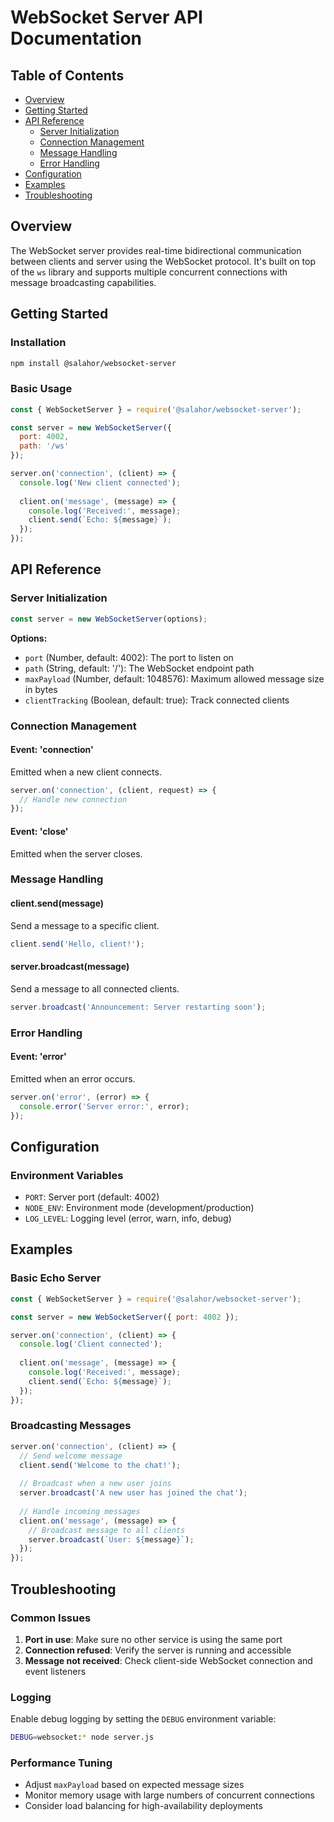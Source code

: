 # WebSocket Server API Documentation

## Table of Contents
- [Overview](#overview)
- [Getting Started](#getting-started)
- [API Reference](#api-reference)
  - [Server Initialization](#server-initialization)
  - [Connection Management](#connection-management)
  - [Message Handling](#message-handling)
  - [Error Handling](#error-handling)
- [Configuration](#configuration)
- [Examples](#examples)
- [Troubleshooting](#troubleshooting)

## Overview
The WebSocket server provides real-time bidirectional communication between clients and server using the WebSocket protocol. It's built on top of the `ws` library and supports multiple concurrent connections with message broadcasting capabilities.

## Getting Started

### Installation
```bash
npm install @salahor/websocket-server
```

### Basic Usage
```javascript
const { WebSocketServer } = require('@salahor/websocket-server');

const server = new WebSocketServer({
  port: 4002,
  path: '/ws'
});

server.on('connection', (client) => {
  console.log('New client connected');
  
  client.on('message', (message) => {
    console.log('Received:', message);
    client.send(`Echo: ${message}`);
  });
});
```

## API Reference

### Server Initialization

```javascript
const server = new WebSocketServer(options);
```

**Options:**
- `port` (Number, default: 4002): The port to listen on
- `path` (String, default: '/'): The WebSocket endpoint path
- `maxPayload` (Number, default: 1048576): Maximum allowed message size in bytes
- `clientTracking` (Boolean, default: true): Track connected clients

### Connection Management

#### Event: 'connection'
Emitted when a new client connects.

```javascript
server.on('connection', (client, request) => {
  // Handle new connection
});
```

#### Event: 'close'
Emitted when the server closes.

### Message Handling

#### client.send(message)
Send a message to a specific client.

```javascript
client.send('Hello, client!');
```

#### server.broadcast(message)
Send a message to all connected clients.

```javascript
server.broadcast('Announcement: Server restarting soon');
```

### Error Handling

#### Event: 'error'
Emitted when an error occurs.

```javascript
server.on('error', (error) => {
  console.error('Server error:', error);
});
```

## Configuration

### Environment Variables
- `PORT`: Server port (default: 4002)
- `NODE_ENV`: Environment mode (development/production)
- `LOG_LEVEL`: Logging level (error, warn, info, debug)

## Examples

### Basic Echo Server
```javascript
const { WebSocketServer } = require('@salahor/websocket-server');

const server = new WebSocketServer({ port: 4002 });

server.on('connection', (client) => {
  console.log('Client connected');
  
  client.on('message', (message) => {
    console.log('Received:', message);
    client.send(`Echo: ${message}`);
  });
});
```

### Broadcasting Messages
```javascript
server.on('connection', (client) => {
  // Send welcome message
  client.send('Welcome to the chat!');
  
  // Broadcast when a new user joins
  server.broadcast('A new user has joined the chat');
  
  // Handle incoming messages
  client.on('message', (message) => {
    // Broadcast message to all clients
    server.broadcast(`User: ${message}`);
  });
});
```

## Troubleshooting

### Common Issues
1. **Port in use**: Make sure no other service is using the same port
2. **Connection refused**: Verify the server is running and accessible
3. **Message not received**: Check client-side WebSocket connection and event listeners

### Logging
Enable debug logging by setting the `DEBUG` environment variable:
```bash
DEBUG=websocket:* node server.js
```

### Performance Tuning
- Adjust `maxPayload` based on expected message sizes
- Monitor memory usage with large numbers of concurrent connections
- Consider load balancing for high-availability deployments
